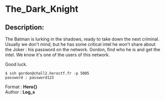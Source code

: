 
# The_Dark_Knight
## Description:
The Batman is lurking in the shadows, ready to take down the next criminal. 
Usually we don't mind, but he has some critical intel he won't share about the Joker : his password on the network. 
Gordon, find who he is and get the intel. We know it's one of the users of this network.

Good luck.

`$ ssh gordon@chall2.heroctf.fr -p 5005`<br>
`password : password123`

Format : **Hero{}**<br>
Author : **Log_s**

